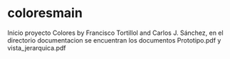 # coloresmain
 Inicio proyecto Colores by Francisco Tortillol and Carlos J. Sánchez,
 en el directorio documentacion se encuentran los documentos Prototipo.pdf y vista_jerarquica.pdf
